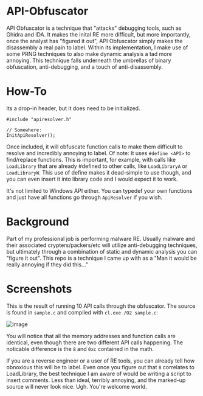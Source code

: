 # API-Obfuscator
API Obfuscator is a technique that "attacks" debugging tools, such as Ghidra and IDA. It makes the inital RE more difficult, but more importantly, once the analyst has "figured it out", API Obfuscator simply makes the disassembly a real pain to label.
Within its implementation, I make use of some PRNG techniques to also make dynamic analysis a tad more annoying.
This technique falls underneath the umbrellas of binary obfuscation, anti-debugging, and a touch of anti-disassembly.

# How-To
Its a drop-in header, but it does need to be initialized.

```
#include "apiresolver.h"

// Somewhere:
InitApiResolver();
```
Once included, it will obfuscate function calls to make them difficult to resolve and incredibly annoying to label.
Of note: It uses `#define <API>` to find/replace functions. This is important, for example, with calls like `LoadLibrary` that are already #defined to other calls, like `LoadLibraryA` or `LoadLibraryW`.
This use of define makes it dead-simple to use though, and you can even insert it into library code and I would expect it to work.

It's not limited to Windows API either. You can typedef your own functions and just have all functions go through `ApiResolver` if you wish.

# Background
Part of my professional job is performing malware RE. Usually malware and their associated crypters/packers/etc will utilize anti-debugging techniques, but ultimately through a combination of static and dynamic analysis you can "figure it out".
This repo is a technique I came up with as a "Man it would be really annoying if they did this..."



# Screenshots

This is the result of running 10 API calls through the obfuscator. The source is found in `sample.c` and compiled with `cl.exe /O2 sample.c`:

![image](https://github.com/user-attachments/assets/973def11-c355-4564-a010-8f6d7d55b8c6)

You will notice that all the memory addresses and function calls are identical, even though there are two different API calls happening. The noticable difference is the `8` and `0xc` contained in the math.

If you are a reverse engineer or a user of RE tools, you can already tell how obnoxious this will be to label. Even once you figure out that `8` correlates to LoadLibrary, the best technique I am aware of would be writing a script to insert comments. Less than ideal, terribly annoying, and the marked-up source will never look nice. Ugh. You're welcome world.
